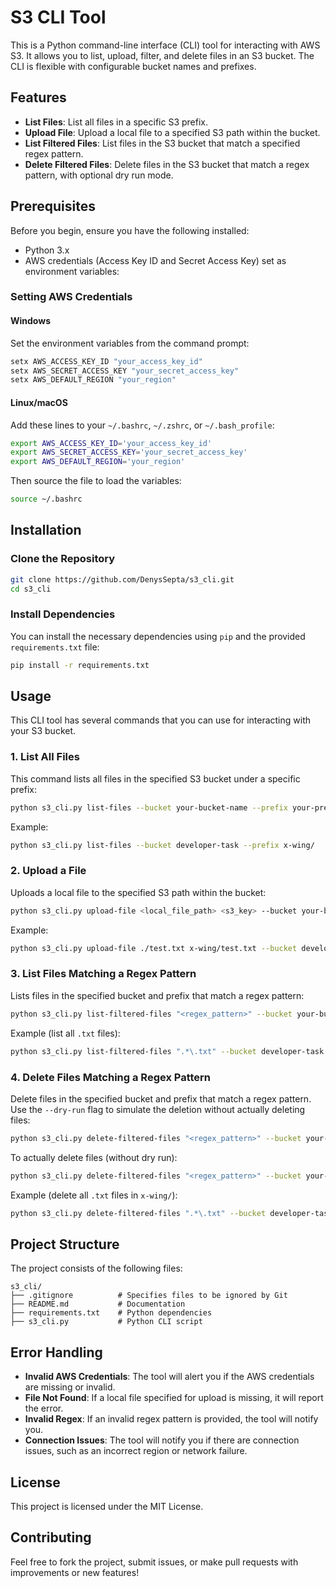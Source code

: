
# S3 CLI Tool

This is a Python command-line interface (CLI) tool for interacting with AWS S3. It allows you to list, upload, filter, and delete files in an S3 bucket. The CLI is flexible with configurable bucket names and prefixes.

## Features

- **List Files**: List all files in a specific S3 prefix.
- **Upload File**: Upload a local file to a specified S3 path within the bucket.
- **List Filtered Files**: List files in the S3 bucket that match a specified regex pattern.
- **Delete Filtered Files**: Delete files in the S3 bucket that match a regex pattern, with optional dry run mode.

## Prerequisites

Before you begin, ensure you have the following installed:

- Python 3.x
- AWS credentials (Access Key ID and Secret Access Key) set as environment variables:

### Setting AWS Credentials

#### Windows

Set the environment variables from the command prompt:

```cmd
setx AWS_ACCESS_KEY_ID "your_access_key_id"
setx AWS_SECRET_ACCESS_KEY "your_secret_access_key"
setx AWS_DEFAULT_REGION "your_region"
```

#### Linux/macOS

Add these lines to your `~/.bashrc`, `~/.zshrc`, or `~/.bash_profile`:

```bash
export AWS_ACCESS_KEY_ID='your_access_key_id'
export AWS_SECRET_ACCESS_KEY='your_secret_access_key'
export AWS_DEFAULT_REGION='your_region'
```

Then source the file to load the variables:

```bash
source ~/.bashrc
```

## Installation

### Clone the Repository

```bash
git clone https://github.com/DenysSepta/s3_cli.git
cd s3_cli
```

### Install Dependencies

You can install the necessary dependencies using `pip` and the provided `requirements.txt` file:

```bash
pip install -r requirements.txt
```

## Usage

This CLI tool has several commands that you can use for interacting with your S3 bucket.

### 1. List All Files

This command lists all files in the specified S3 bucket under a specific prefix:

```bash
python s3_cli.py list-files --bucket your-bucket-name --prefix your-prefix
```

Example:

```bash
python s3_cli.py list-files --bucket developer-task --prefix x-wing/
```

### 2. Upload a File

Uploads a local file to the specified S3 path within the bucket:

```bash
python s3_cli.py upload-file <local_file_path> <s3_key> --bucket your-bucket-name
```

Example:

```bash
python s3_cli.py upload-file ./test.txt x-wing/test.txt --bucket developer-task
```

### 3. List Files Matching a Regex Pattern

Lists files in the specified bucket and prefix that match a regex pattern:

```bash
python s3_cli.py list-filtered-files "<regex_pattern>" --bucket your-bucket-name --prefix your-prefix
```

Example (list all `.txt` files):

```bash
python s3_cli.py list-filtered-files ".*\.txt" --bucket developer-task --prefix x-wing/
```

### 4. Delete Files Matching a Regex Pattern

Delete files in the specified bucket and prefix that match a regex pattern. Use the `--dry-run` flag to simulate the deletion without actually deleting files:

```bash
python s3_cli.py delete-filtered-files "<regex_pattern>" --bucket your-bucket-name --prefix your-prefix --dry-run
```

To actually delete files (without dry run):

```bash
python s3_cli.py delete-filtered-files "<regex_pattern>" --bucket your-bucket-name --prefix your-prefix
```

Example (delete all `.txt` files in `x-wing/`):

```bash
python s3_cli.py delete-filtered-files ".*\.txt" --bucket developer-task --prefix x-wing/
```

## Project Structure

The project consists of the following files:

```
s3_cli/
├── .gitignore          # Specifies files to be ignored by Git
├── README.md           # Documentation
├── requirements.txt    # Python dependencies
├── s3_cli.py           # Python CLI script
```

## Error Handling

- **Invalid AWS Credentials**: The tool will alert you if the AWS credentials are missing or invalid.
- **File Not Found**: If a local file specified for upload is missing, it will report the error.
- **Invalid Regex**: If an invalid regex pattern is provided, the tool will notify you.
- **Connection Issues**: The tool will notify you if there are connection issues, such as an incorrect region or network failure.

## License

This project is licensed under the MIT License.

## Contributing

Feel free to fork the project, submit issues, or make pull requests with improvements or new features!

